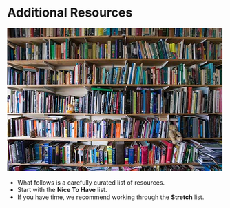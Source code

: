 # Additional Resources

<img src="/images/resources.jpg" alt="Resources">

* What follows is a carefully curated list of resources.<br>
* Start with the **Nice To Have** list.<br>
* If you have time, we recommend working through the **Stretch** list.
